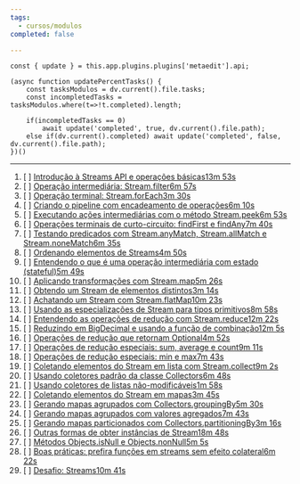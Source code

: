```yaml
---
tags:
  - cursos/modulos
completed: false

---
```


```dataviewjs
const { update } = this.app.plugins.plugins['metaedit'].api;

(async function updatePercentTasks() {
	const tasksModulos = dv.current().file.tasks;
	const incompletedTasks = tasksModulos.where(t=>!t.completed).length;
	
	if(incompletedTasks == 0)
		await update('completed', true, dv.current().file.path);
	else if(dv.current().completed) await update('completed', false, dv.current().file.path);
})()
```
---
1. [ ] [Introdução à Streams API e operações básicas13m 53s](https://app.algaworks.com/aulas/4821/introducao-a-streams-api-e-operacoes-basicas)
2. [ ] [Operação intermediária: Stream.filter6m 57s](https://app.algaworks.com/aulas/4822/operacao-intermediaria-streamfilter)
3. [ ] [Operação terminal: Stream.forEach3m 30s](https://app.algaworks.com/aulas/4823/operacao-terminal-streamforeach)
4. [ ] [Criando o pipeline com encadeamento de operações6m 10s](https://app.algaworks.com/aulas/4824/criando-o-pipeline-com-encadeamento-de-operacoes)
5. [ ] [Executando ações intermediárias com o método Stream.peek6m 53s](https://app.algaworks.com/aulas/4825/executando-acoes-intermediarias-com-o-metodo-streampeek)
6. [ ] [Operações terminais de curto-circuito: findFirst e findAny7m 40s](https://app.algaworks.com/aulas/4826/operacoes-terminais-de-curto-circuito-findfirst-e-findany)
7. [ ] [Testando predicados com Stream.anyMatch, Stream.allMatch e Stream.noneMatch6m 35s](https://app.algaworks.com/aulas/4827/testando-predicados-com-streamanymatch-streamallmatch-e-streamnonematch)
8. [ ] [Ordenando elementos de Streams4m 50s](https://app.algaworks.com/aulas/4828/ordenando-elementos-de-streams)
9. [ ] [Entendendo o que é uma operação intermediária com estado (stateful)5m 49s](https://app.algaworks.com/aulas/4829/entendendo-o-que-e-uma-operacao-intermediaria-com-estado-stateful)
10. [ ] [Aplicando transformações com Stream.map5m 26s](https://app.algaworks.com/aulas/4830/aplicando-transformacoes-com-streammap)
11. [ ] [Obtendo um Stream de elementos distintos3m 14s](https://app.algaworks.com/aulas/4831/obtendo-um-stream-de-elementos-distintos)
12. [ ] [Achatando um Stream com Stream.flatMap10m 23s](https://app.algaworks.com/aulas/4832/achatando-um-stream-com-streamflatmap)
13. [ ] [Usando as especializações de Stream para tipos primitivos8m 58s](https://app.algaworks.com/aulas/4833/usando-as-especializacoes-de-stream-para-tipos-primitivos)
14. [ ] [Entendendo as operações de redução com Stream.reduce12m 22s](https://app.algaworks.com/aulas/4834/entendendo-as-operacoes-de-reducao-com-streamreduce)
15. [ ] [Reduzindo em BigDecimal e usando a função de combinação12m 5s](https://app.algaworks.com/aulas/4835/reduzindo-em-bigdecimal-e-usando-a-funcao-de-combinacao)
16. [ ] [Operações de redução que retornam Optional4m 52s](https://app.algaworks.com/aulas/4836/operacoes-de-reducao-que-retornam-optional)
17. [ ] [Operações de redução especiais: sum, average e count9m 11s](https://app.algaworks.com/aulas/4837/operacoes-de-reducao-especiais-sum-average-e-count)
18. [ ] [Operações de redução especiais: min e max7m 43s](https://app.algaworks.com/aulas/4838/operacoes-de-reducao-especiais-min-e-max)
19. [ ] [Coletando elementos do Stream em lista com Stream.collect9m 2s](https://app.algaworks.com/aulas/4839/coletando-elementos-do-stream-em-lista-com-streamcollect)
20. [ ] [Usando coletores padrão da classe Collectors6m 48s](https://app.algaworks.com/aulas/4840/usando-coletores-padrao-da-classe-collectors)
21. [ ] [Usando coletores de listas não-modificáveis1m 58s](https://app.algaworks.com/aulas/4841/usando-coletores-de-listas-nao-modificaveis)
22. [ ] [Coletando elementos do Stream em mapas3m 45s](https://app.algaworks.com/aulas/4842/coletando-elementos-do-stream-em-mapas)
23. [ ] [Gerando mapas agrupados com Collectors.groupingBy5m 30s](https://app.algaworks.com/aulas/4843/gerando-mapas-agrupados-com-collectorsgroupingby)
24. [ ] [Gerando mapas agrupados com valores agregados7m 43s](https://app.algaworks.com/aulas/4844/gerando-mapas-agrupados-com-valores-agregados)
25. [ ] [Gerando mapas particionados com Collectors.partitioningBy3m 16s](https://app.algaworks.com/aulas/4845/gerando-mapas-particionados-com-collectorspartitioningby)
26. [ ] [Outras formas de obter instâncias de Stream18m 48s](https://app.algaworks.com/aulas/4846/outras-formas-de-obter-instancias-de-stream)
27. [ ] [Métodos Objects.isNull e Objects.nonNull5m 5s](https://app.algaworks.com/aulas/4847/metodos-objectsisnull-e-objectsnonnull)
28. [ ] [Boas práticas: prefira funções em streams sem efeito colateral6m 22s](https://app.algaworks.com/aulas/4848/boas-praticas-prefira-funcoes-em-streams-sem-efeito-colateral)
29. [ ] [Desafio: Streams10m 41s](https://app.algaworks.com/aulas/4849/desafio-streams)